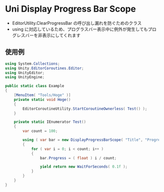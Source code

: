 # Uni Display Progress Bar Scope

* EditorUtility.ClearProgressBar の呼び出し漏れを防ぐためのクラス  
* using に対応しているため、プログラスバー表示中に例外が発生してもプログレスバーを非表示にしてくれます   

## 使用例

```cs
using System.Collections;
using Unity.EditorCoroutines.Editor;
using UnityEditor;
using UnityEngine;

public static class Example
{
    [MenuItem( "Tools/Hoge" )]
    private static void Hoge()
    {
        EditorCoroutineUtility.StartCoroutineOwnerless( Test() );
    }

    private static IEnumerator Test()
    {
        var count = 100;

        using ( var bar = new DisplayProgressBarScope( "Title", "Progress: {0}" ) )
        {
            for ( var i = 0; i < count; i++ )
            {
                bar.Progress = ( float ) i / count;

                yield return new WaitForSeconds( 0.1f );
            }
        }
    }
}
```